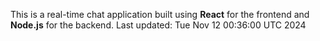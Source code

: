 This is a real-time chat application built using **React** for the frontend and **Node.js** for the backend.
Last updated: Tue Nov 12 00:36:00 UTC 2024
